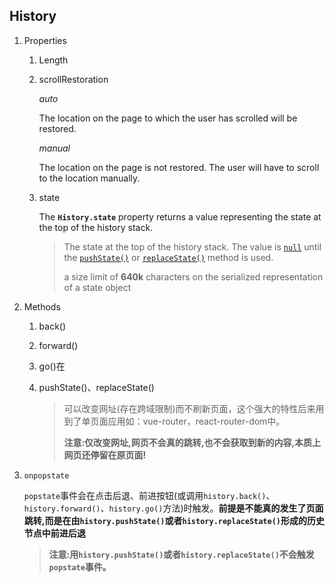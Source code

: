 ## History

1. Properties

   1. Length

   2. scrollRestoration

      *auto*

      The location on the page to which the user has scrolled will be restored.

      *manual*

      The location on the page is not restored. The user will have to scroll to the location manually.

   3. state

      The **`History.state`** property returns a value representing the state at the top of the history stack.

      >The state at the top of the history stack. The value is [`null`](https://developer.mozilla.org/en-US/docs/Web/JavaScript/Reference/Global_Objects/null) until the [`pushState()`](https://developer.mozilla.org/en-US/docs/Web/API/History/pushState) or [`replaceState()`](https://developer.mozilla.org/en-US/docs/Web/API/History/replaceState) method is used.
      >
      > a size limit of **640k** characters on the serialized representation of a state object

2. Methods

   1. back()

   2. forward()

   3. go()在

   4. pushState()、replaceState()

      > 可以改变网址(存在跨域限制)而不刷新页面，这个强大的特性后来用到了单页面应用如：vue-router，react-router-dom中。
      >
      > **注意:仅改变网址,网页不会真的跳转,也不会获取到新的内容,本质上网页还停留在原页面!**

3. `onpopstate`

   `popstate`事件会在点击后退、前进按钮(或调用`history.back()`、`history.forward()`、`history.go()`方法)时触发。**前提是不能真的发生了页面跳转,而是在由`history.pushState()`或者`history.replaceState()`形成的历史节点中前进后退**

   > **注意:用`history.pushState()`或者`history.replaceState()`不会触发`popstate`事件。**

